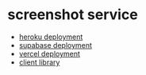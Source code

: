 # screenshot service

- [heroku deployment](https://dashboard.heroku.com/apps/crvouga-screenshot-service)
- [supabase deployment](https://app.supabase.io/project/rcqvjrnexkyfcimdrnri)
- [vercel deployment](https://vercel.com/crvouga/screenshot-service)
- [client library](https://www.npmjs.com/package/@crvouga/screenshot-service)
